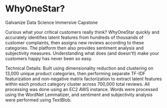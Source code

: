 # WhyOneStar?
Galvanize Data Science Immersive Capstone

Curious what your critical customers really think? WhyOneStar quickly and accurately identifies latent features from hundreds of thousands of customer complaints, then assigns new reviews according to these categories. The platform then also provides sentiment analysis and subjectivity measures. Understanding what does (and doesn't!) make your customers happy has never been so easy.

Technical Details:
Built using dimensionality reduction and clustering on 13,000 unique product categories, then performing separate TF-IDF featurization and non-negative matrix factorization to extract latent features within each product category cluster across 700,000 total reviews. All processing was done using an EC2 AWS instance. Words were processed using the WordNet Lemmatizer, and sentiment and subjectivity analysis were performed using TextBlob.
